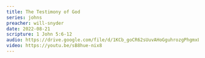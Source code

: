 ```yaml
---
title: The Testimony of God
series: johns
preacher: will-snyder
date: 2022-08-21
scripture: 1 John 5:6-12
audio: https://drive.google.com/file/d/1KCb_goCR62sUuvAHoGguhrozgPhgmxLe/view
video: https://youtu.be/sB8hue-nix8
---
```

